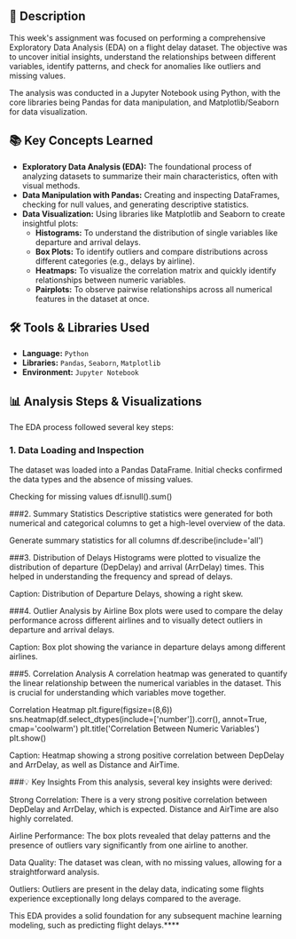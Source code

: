 ## 📝 Description

This week's assignment was focused on performing a comprehensive Exploratory Data Analysis (EDA) on a flight delay dataset. The objective was to uncover initial insights, understand the relationships between different variables, identify patterns, and check for anomalies like outliers and missing values.

The analysis was conducted in a Jupyter Notebook using Python, with the core libraries being Pandas for data manipulation, and Matplotlib/Seaborn for data visualization.

## 📚 Key Concepts Learned

* **Exploratory Data Analysis (EDA):** The foundational process of analyzing datasets to summarize their main characteristics, often with visual methods.
* **Data Manipulation with Pandas:** Creating and inspecting DataFrames, checking for null values, and generating descriptive statistics.
* **Data Visualization:** Using libraries like Matplotlib and Seaborn to create insightful plots:
    * **Histograms:** To understand the distribution of single variables like departure and arrival delays.
    * **Box Plots:** To identify outliers and compare distributions across different categories (e.g., delays by airline).
    * **Heatmaps:** To visualize the correlation matrix and quickly identify relationships between numeric variables.
    * **Pairplots:** To observe pairwise relationships across all numerical features in the dataset at once.

## 🛠️ Tools & Libraries Used

* **Language:** `Python`
* **Libraries:** `Pandas`, `Seaborn`, `Matplotlib`
* **Environment:** `Jupyter Notebook`

## 📊 Analysis Steps & Visualizations

The EDA process followed several key steps:

### 1. Data Loading and Inspection
The dataset was loaded into a Pandas DataFrame. Initial checks confirmed the data types and the absence of missing values.

Checking for missing values
df.isnull().sum()

###2. Summary Statistics
Descriptive statistics were generated for both numerical and categorical columns to get a high-level overview of the data.

Generate summary statistics for all columns
df.describe(include='all')

###3. Distribution of Delays
Histograms were plotted to visualize the distribution of departure (DepDelay) and arrival (ArrDelay) times. This helped in understanding the frequency and spread of delays.

Caption: Distribution of Departure Delays, showing a right skew.

###4. Outlier Analysis by Airline
Box plots were used to compare the delay performance across different airlines and to visually detect outliers in departure and arrival delays.

Caption: Box plot showing the variance in departure delays among different airlines.

###5. Correlation Analysis
A correlation heatmap was generated to quantify the linear relationship between the numerical variables in the dataset. This is crucial for understanding which variables move together.

Correlation Heatmap
plt.figure(figsize=(8,6))
sns.heatmap(df.select_dtypes(include=['number']).corr(), annot=True, cmap='coolwarm')
plt.title('Correlation Between Numeric Variables')
plt.show()

Caption: Heatmap showing a strong positive correlation between DepDelay and ArrDelay, as well as Distance and AirTime.

###💡 Key Insights
From this analysis, several key insights were derived:

Strong Correlation: There is a very strong positive correlation between DepDelay and ArrDelay, which is expected. Distance and AirTime are also highly correlated.

Airline Performance: The box plots revealed that delay patterns and the presence of outliers vary significantly from one airline to another.

Data Quality: The dataset was clean, with no missing values, allowing for a straightforward analysis.

Outliers: Outliers are present in the delay data, indicating some flights experience exceptionally long delays compared to the average.

This EDA provides a solid foundation for any subsequent machine learning modeling, such as predicting flight delays.****

